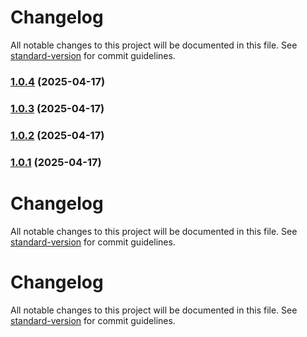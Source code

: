 # Changelog

All notable changes to this project will be documented in this file. See [standard-version](https://github.com/conventional-changelog/standard-version) for commit guidelines.

### [1.0.4](https://github.com/dmeikle/qus-node-pdf-generator/compare/v1.0.1...v1.0.4) (2025-04-17)

### [1.0.3](https://github.com/dmeikle/node-caching/compare/v1.0.1...v1.0.3) (2025-04-17)

### [1.0.2](https://github.com/dmeikle/node-caching/compare/v1.0.1...v1.0.2) (2025-04-17)

### [1.0.1](https://github.com/dmeikle/node-caching/compare/v1.0.88...v1.0.1) (2025-04-17)

# Changelog

All notable changes to this project will be documented in this file. See [standard-version](https://github.com/conventional-changelog/standard-version) for commit guidelines.


# Changelog

All notable changes to this project will be documented in this file. See [standard-version](https://github.com/conventional-changelog/standard-version) for commit guidelines.
